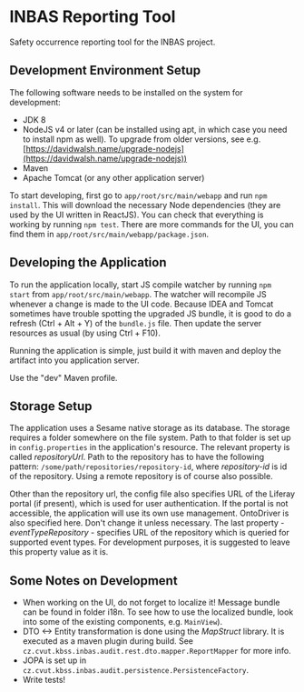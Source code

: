 # INBAS Reporting Tool

Safety occurrence reporting tool for the INBAS project.

## Development Environment Setup

The following software needs to be installed on the system for development:

- JDK 8
- NodeJS v4 or later (can be installed using apt, in which case you need to install npm as well). To upgrade from older versions, see e.g. [https://davidwalsh.name/upgrade-nodejs](https://davidwalsh.name/upgrade-nodejs))
- Maven
- Apache Tomcat (or any other application server)

To start developing, first go to `app/root/src/main/webapp` and run `npm install`. This will download the necessary Node dependencies
(they are used by the UI written in ReactJS). You can check that everything is working by running `npm test`.
There are more commands for the UI, you can find them in `app/root/src/main/webapp/package.json`.

## Developing the Application

To run the application locally, start JS compile watcher by running `npm start` from `app/root/src/main/webapp`. The watcher will
recompile JS whenever a change is made to the UI code. Because IDEA and Tomcat sometimes have trouble spotting the upgraded JS bundle,
it is good to do a refresh (Ctrl + Alt + Y) of the `bundle.js` file. Then update the server resources as usual (by using Ctrl + F10).

Running the application is simple, just build it with maven and deploy the artifact into you application server.

Use the "dev" Maven profile.

## Storage Setup

The application uses a Sesame native storage as its database. The storage requires a folder somewhere on the file system. Path to that
folder is set up in `config.properties` in the application's resource. The relevant property is called _repositoryUrl_. Path to the
repository has to have the following pattern: `/some/path/repositories/repository-id`, where _repository-id_ is id of the repository.
Using a remote repository is of course also possible.

Other than the repository url, the config file also specifies URL of the Liferay portal (if present), which is used for user authentication.
If the portal is not accessible, the application will use its own use management.
OntoDriver is also specified here. Don't change it unless necessary. The last property - _eventTypeRepository_ - specifies URL of the 
repository which is queried for supported event types. For development purposes, it is suggested to leave this property value as it is.

## Some Notes on Development

- When working on the UI, do not forget to localize it! Message bundle can be found in folder i18n. 
    To see how to use the localized bundle, look into some of the existing components, e.g. `MainView`).
- DTO <-> Entity transformation is done using the _MapStruct_ library. It is executed as a maven plugin during build. See
    `cz.cvut.kbss.inbas.audit.rest.dto.mapper.ReportMapper` for more info.
- JOPA is set up in `cz.cvut.kbss.inbas.audit.persistence.PersistenceFactory`.
- Write tests!
